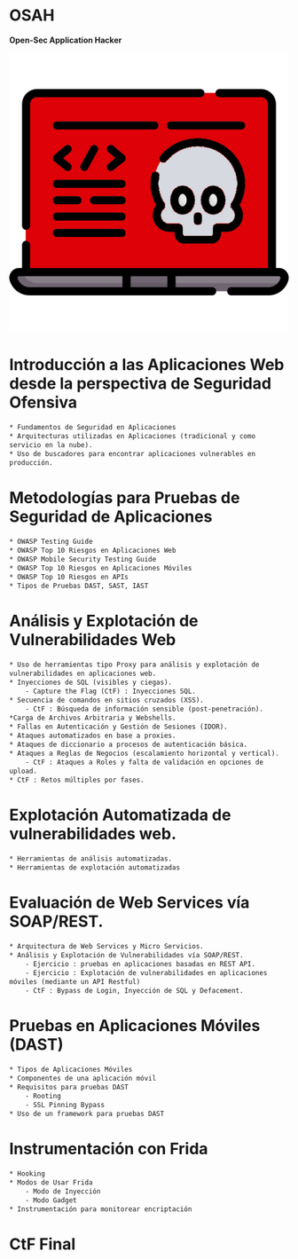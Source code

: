 # OSAH

**Open-Sec Application Hacker**

![Image of OSAH](https://github.com/Open-Sec/OSAH/raw/gh-pages/osah.png)

# Introducción a las Aplicaciones Web desde la perspectiva de Seguridad Ofensiva

    * Fundamentos de Seguridad en Aplicaciones
    * Arquitecturas utilizadas en Aplicaciones (tradicional y como servicio en la nube).
    * Uso de buscadores para encontrar aplicaciones vulnerables en producción.
    
# Metodologías para Pruebas de Seguridad de Aplicaciones
    
    * OWASP Testing Guide
    * OWASP Top 10 Riesgos en Aplicaciones Web
    * OWASP Mobile Security Testing Guide
    * OWASP Top 10 Riesgos en Aplicaciones Móviles
    * OWASP Top 10 Riesgos en APIs
    * Tipos de Pruebas DAST, SAST, IAST
    
# Análisis y Explotación de Vulnerabilidades Web
    
    * Uso de herramientas tipo Proxy para análisis y explotación de vulnerabilidades en aplicaciones web.
    * Inyecciones de SQL (visibles y ciegas).
        - Capture the Flag (CtF) : Inyecciones SQL.
    * Secuencia de comandos en sitios cruzados (XSS).
        - CtF : Búsqueda de información sensible (post-penetración).
    *Carga de Archivos Arbitraria y Webshells.
    * Fallas en Autenticación y Gestión de Sesiones (IDOR).
    * Ataques automatizados en base a proxies.
    * Ataques de diccionario a procesos de autenticación básica.
    * Ataques a Reglas de Negocios (escalamiento horizontal y vertical).
        - CtF : Ataques a Roles y falta de validación en opciones de upload.
    * CtF : Retos múltiples por fases.

# Explotación Automatizada de vulnerabilidades web.
    
    * Herramientas de análisis automatizadas.
    * Herramientas de explotación automatizadas
    
# Evaluación de Web Services vía SOAP/REST.
    
    * Arquitectura de Web Services y Micro Servicios.
    * Análisis y Explotación de Vulnerabilidades vía SOAP/REST.
        - Ejercicio : pruebas en aplicaciones basadas en REST API.
        - Ejercicio : Explotación de vulnerabilidades en aplicaciones móviles (mediante un API Restful)
        - CtF : Bypass de Login, Inyección de SQL y Defacement.
        
# Pruebas en Aplicaciones Móviles (DAST)
    
    * Tipos de Aplicaciones Móviles
    * Componentes de una aplicación móvil
    * Requisitos para pruebas DAST
        - Rooting
        - SSL Pinning Bypass
    * Uso de un framework para pruebas DAST
    
# Instrumentación con Frida
    
    * Hooking
    * Modos de Usar Frida
        - Modo de Inyección
        - Modo Gadget
    * Instrumentación para monitorear encriptación
    
# CtF Final
